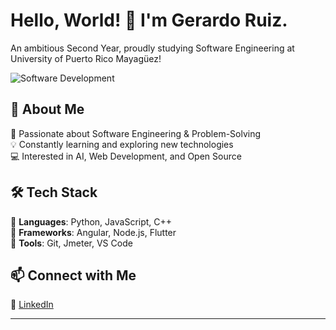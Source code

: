 # Hello, World! 👋 I'm Gerardo Ruiz.

An ambitious Second Year, proudly studying Software Engineering at University of Puerto Rico Mayagüez!

![Software Development](https://media.giphy.com/media/26tn33aiTi1jkl6H6/giphy.gif)


## 🚀 About Me  
🎯 Passionate about Software Engineering & Problem-Solving  
💡 Constantly learning and exploring new technologies  
💻 Interested in AI, Web Development, and Open Source  

## 🛠 Tech Stack  
🔹 **Languages**: Python, JavaScript, C++  
🔹 **Frameworks**: Angular, Node.js, Flutter  
🔹 **Tools**: Git, Jmeter, VS Code  

## 📫 Connect with Me  
🔗 [LinkedIn](https://www.linkedin.com/in/gerardo-ruiz-6025a3294/)  

---
